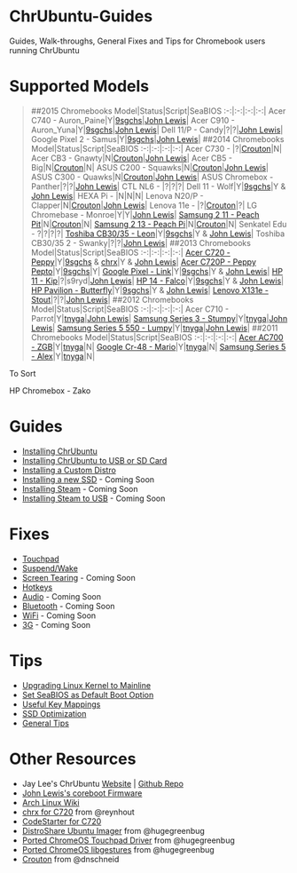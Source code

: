 # ChrUbuntu-Guides
Guides, Walk-throughs, General Fixes and Tips for Chromebook users running ChrUbuntu

# Supported Models
> ##2015 Chromebooks
Model|Status|Script|SeaBIOS
:-:|:-:|:-:|:-:|
Acer C740 - Auron_Paine|Y|[9sgchs](http://goo.gl/7bUocb)|[John Lewis](http://goo.gl/K8D3MO)|
Acer C910 - Auron_Yuna|Y|[9sgchs](http://goo.gl/7bUocb)|[John Lewis](http://goo.gl/K8D3MO)|
Dell 11/P - Candy|?|?|[John Lewis](http://goo.gl/K8D3MO)|
Google Pixel 2 - Samus|Y|[9sgchs](http://goo.gl/7bUocb)|[John Lewis](http://goo.gl/K8D3MO)|
> ##2014 Chromebooks
Model|Status|Script|SeaBIOS
:-:|:-:|:-:|:-:|
Acer C730 - |?|[Crouton](https://github.com/dnschneid/crouton)|N|
Acer CB3 - Gnawty|N|[Crouton](https://github.com/dnschneid/crouton)|[John Lewis](http://goo.gl/K8D3MO)|
Acer CB5 - Big|N|[Crouton](https://github.com/dnschneid/crouton)|N|
ASUS C200 - Squawks|N|[Crouton](https://github.com/dnschneid/crouton)|[John Lewis](http://goo.gl/K8D3MO)|
ASUS C300 - Quawks|N|[Crouton](https://github.com/dnschneid/crouton)|[John Lewis](http://goo.gl/K8D3MO)|
ASUS Chromebox - Panther|?|?|[John Lewis](http://goo.gl/K8D3MO)|
CTL NL6 - |?|?|?|
Dell 11 - Wolf|Y|[9sgchs](http://goo.gl/7bUocb)|Y & [John Lewis](http://goo.gl/K8D3MO)|
HEXA Pi - |N|N|N|
Lenova N20/P - Clapper|N|[Crouton](https://github.com/dnschneid/crouton)|[John Lewis](http://goo.gl/K8D3MO)|
Lenova 11e - |?|[Crouton](https://github.com/dnschneid/crouton)|?|
LG Chromebase - Monroe|Y|Y|[John Lewis](http://goo.gl/K8D3MO)|
[Samsung 2 11 - Peach Pit](http://goo.gl/oSCOKd)|N|[Crouton](https://github.com/dnschneid/crouton)|N|
[Samsung 2 13 - Peach Pi](http://goo.gl/oSCOKd)|N|[Crouton](https://github.com/dnschneid/crouton)|N|
Senkatel Edu - ?|?|?|?|
[Toshiba CB30/35 - Leon](http://goo.gl/nCIzN9)|Y|[9sgchs](http://goo.gl/7bUocb)|Y & [John Lewis](http://goo.gl/K8D3MO)|
Toshiba CB30/35 2 - Swanky|?|?|[John Lewis](http://goo.gl/K8D3MO)|
> ##2013 Chromebooks
Model|Status|Script|SeaBIOS
:-:|:-:|:-:|:-:|
[Acer C720 - Peppy](http://goo.gl/UaWwyp)|Y|[9sgchs](http://goo.gl/7bUocb) & [chrx](https://github.com/reynhout/chrx)|Y & [John Lewis](http://goo.gl/K8D3MO)|
[Acer C720P - Peppy Pepto](http://goo.gl/UaWwyp)|Y|[9sgchs](http://goo.gl/7bUocb)|Y|
[Google Pixel - Link](http://goo.gl/XbMUTc)|Y|[9sgchs](http://goo.gl/7bUocb)|Y & [John Lewis](http://goo.gl/K8D3MO)|
[HP 11 - Kip](http://goo.gl/3V9jfn)|?|s9ryd|[John Lewis](http://goo.gl/K8D3MO)|
[HP 14 - Falco](http://goo.gl/K9EDwV)|Y|[9sgchs](http://goo.gl/7bUocb)|Y & [John Lewis](http://goo.gl/K8D3MO)|
[HP Pavilion - Butterfly](http://goo.gl/dhAbM7)|Y|[9sgchs](http://goo.gl/7bUocb)|Y & [John Lewis](http://goo.gl/K8D3MO)|
[Lenovo X131e - Stout](http://goo.gl/YB2m0s)|?|?|[John Lewis](http://goo.gl/K8D3MO)|
> ##2012 Chromebooks
Model|Status|Script|SeaBIOS
:-:|:-:|:-:|:-:|
Acer C710 - Parrot|Y|[tnyga](http://goo.gl/7bUocb)|[John Lewis](http://goo.gl/K8D3MO)|
[Samsung Series 3 - Stumpy](http://goo.gl/FwjFCM)|Y|[tnyga](http://goo.gl/7bUocb)|[John Lewis](http://goo.gl/K8D3MO)|
[Samsung Series 5 550 - Lumpy](http://goo.gl/0RJXN4)|Y|[tnyga](http://goo.gl/7bUocb)|[John Lewis](http://goo.gl/K8D3MO)|
> ##2011 Chromebooks
Model|Status|Script|SeaBIOS
:-:|:-:|:-:|:-:|
[Acer AC700 - ZGB](http://goo.gl/JL5cu3)|Y|[tnyga](http://goo.gl/7bUocb)|N|
[Google Cr-48 - Mario](http://goo.gl/Oc4l0I)|Y|[tnyga](http://goo.gl/7bUocb)|N|
[Samsung Series 5 - Alex](http://goo.gl/2vaLvs)|Y|[tnyga](http://goo.gl/7bUocb)|N|

To Sort

HP Chromebox - Zako

# Guides
* [Installing ChrUbuntu](https://github.com/iantrich/ChrUbuntu-Guides/blob/master/Guides/Installing%20ChrUbuntu.md)
* [Installing ChrUbuntu to USB or SD Card](https://github.com/iantrich/ChrUbuntu-Guides/blob/master/Guides/Installing%20ChrUbuntu%20to%20USB%20or%20SD%20Card.md)
* [Installing a Custom Distro](https://github.com/iantrich/ChrUbuntu-Guides/blob/master/Guides/Installing%20a%20custom%20distro.md)
* [Installing a new SSD](https://github.com/iantrich/ChrUbuntu-Guides/blob/master/Guides/Installing%20a%20new%20SSD.md) - Coming Soon
* [Installing Steam](https://github.com/iantrich/ChrUbuntu-Guides/blob/master/Guides/Installing%20Steam.md) - Coming Soon
* [Installing Steam to USB](https://github.com/iantrich/ChrUbuntu-Guides/blob/master/Guides/Installing%20Steam%20on%20USB.md) - Coming Soon

# Fixes
* [Touchpad](https://github.com/iantrich/ChrUbuntu-Guides/blob/master/Fixes/Touchpad.md)
* [Suspend/Wake](https://github.com/iantrich/ChrUbuntu-Guides/blob/master/Fixes/Suspend-Wake.md)
* [Screen Tearing](https://github.com/iantrich/ChrUbuntu-Guides/blob/master/Fixes/Screen%20Tearing.md) - Coming Soon
* [Hotkeys](https://github.com/iantrich/ChrUbuntu-Guides/blob/master/Fixes/Hotkeys.md)
* [Audio](https://github.com/iantrich/ChrUbuntu-Guides/blob/master/Fixes/Audio.md) - Coming Soon
* [Bluetooth](https://github.com/iantrich/ChrUbuntu-Guides/blob/master/Fixes/Bluetooth.md) - Coming Soon
* [WiFi](https://github.com/iantrich/ChrUbuntu-Guides/blob/master/Fixes/WiFi.md) - Coming Soon
* [3G](https://github.com/iantrich/ChrUbuntu-Guides/blob/master/Fixes/3G.md) - Coming Soon

# Tips
* [Upgrading Linux Kernel to Mainline](https://github.com/iantrich/ChrUbuntu-Guides/blob/master/Tips/Upgrading%20Kernel%20to%20Mainline.md)
* [Set SeaBIOS as Default Boot Option](https://github.com/iantrich/ChrUbuntu-Guides/blob/master/Tips/Linux-SeaBIOS%20as%20Default%20Boot%20Option.md)
* [Useful Key Mappings](https://github.com/iantrich/ChrUbuntu-Guides/blob/master/Tips/Useful%20Key%20Mappings.md)
* [SSD Optimization](https://github.com/iantrich/ChrUbuntu-Guides/blob/master/Tips/SSD%20Optimization.md)
* [General Tips](https://github.com/iantrich/ChrUbuntu-Guides/blob/master/Tips/General%20Tips.md)

# Other Resources
* Jay Lee's ChrUbuntu [Website](http://chromeos-cr48.blogspot.com) | [Github Repo](https://github.com/jay0lee/chrubuntu-script)
* [John Lewis's coreboot Firmware](https://johnlewis.ie/custom-chromebook-firmware/rom-download/)
* [Arch Linux Wiki](https://wiki.archlinux.org/index.php/Chromebook)
* [chrx for C720](https://github.com/reynhout/chrx) from @reynhout
* [CodeStarter for C720](https://github.com/codestarterorg/ubuntu-chromebook-installer)
* [DistroShare Ubuntu Imager](https://github.com/Distroshare/distroshare-ubuntu-imager) from @hugegreenbug
* [Ported ChromeOS Touchpad Driver](https://github.com/hugegreenbug/xf86-input-cmt) from @hugegreenbug
* [Ported ChromeOS libgestures](https://github.com/hugegreenbug/libgestures) from @hugegreenbug
* [Crouton](https://github.com/dnschneid/crouton) from @dnschneid
